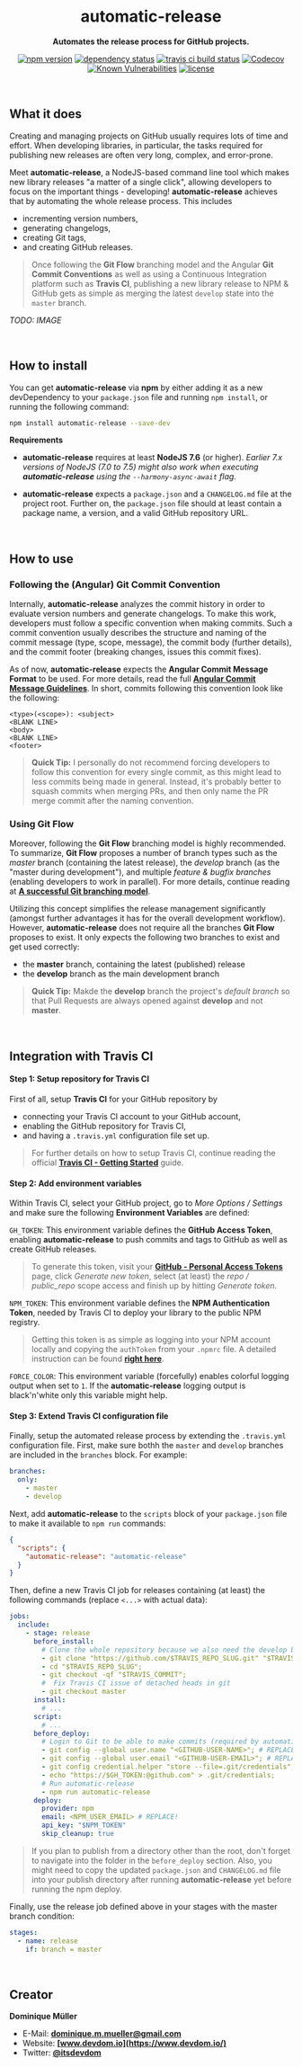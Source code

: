<div align="center">

# automatic-release

**Automates the release process for GitHub projects.**

[![npm version](https://img.shields.io/npm/v/automatic-release.svg?maxAge=3600&style=flat)](https://www.npmjs.com/package/automatic-release)
[![dependency status](https://img.shields.io/david/dominique-mueller/automatic-release.svg?maxAge=3600&style=flat)](https://david-dm.org/dominique-mueller/automatic-release)
[![travis ci build status](https://img.shields.io/travis/dominique-mueller/automatic-release/master.svg?maxAge=3600&style=flat)](https://travis-ci.org/dominique-mueller/automatic-release)
[![Codecov](https://img.shields.io/codecov/c/github/dominique-mueller/automatic-release.svg?maxAge=3600&style=flat)](https://codecov.io/gh/dominique-mueller/automatic-release)
[![Known Vulnerabilities](https://snyk.io/test/github/dominique-mueller/automatic-release/badge.svg)](https://snyk.io/test/github/dominique-mueller/automatic-release)
[![license](https://img.shields.io/npm/l/automatic-release.svg?maxAge=3600&style=flat)](https://github.com/dominique-mueller/automatic-release/LICENSE)

</div>

<br>

## What it does

Creating and managing projects on GitHub usually requires lots of time and effort. When developing libraries, in particular, the tasks
required for publishing new releases are often very long, complex, and error-prone.

Meet **automatic-release**, a NodeJS-based command line tool which makes new library releases "a matter of a single click", allowing
developers to focus on the important things - developing! **automatic-release** achieves that by automating the whole release process. This
includes

- incrementing version numbers,
- generating changelogs,
- creating Git tags,
- and creating GitHub releases.

> Once following the **Git Flow** branching model and the Angular **Git Commit Conventions** as well as using a Continuous Integration
> platform such as **Travis CI**, publishing a new library release to NPM & GitHub gets as simple as merging the latest `develop` state into
> the `master` branch.

*TODO: IMAGE*

<br>

## How to install

You can get **automatic-release** via **npm** by either adding it as a new devDependency to your `package.json` file and running
`npm install`, or running the following command:

``` bash
npm install automatic-release --save-dev
```

**Requirements**

- **automatic-release** requires at least **NodeJS 7.6** (or higher). *Earlier 7.x versions of NodeJS (7.0 to 7.5) might also work when
executing **automatic-release** using the `--harmony-async-await` flag.*

- **automatic-release** expects a `package.json` and a `CHANGELOG.md` file at the project root. Further on, the `package.json` file should
at least contain a package name, a version, and a valid GitHub repository URL.

<br>

## How to use

### Following the (Angular) Git Commit Convention

Internally, **automatic-release** analyzes the commit history in order to evaluate version numbers and generate changelogs. To make this
work, developers must follow a specific convention when making commits. Such a commit convention usually describes the structure and naming
of the commit message (type, scope, message), the commit body (further details), and the commit footer (breaking changes, issues this commit
fixes).

As of now, **automatic-release** expects the **Angular Commit Message Format** to be used. For more details, read the full **[Angular Commit Message Guidelines](https://github.com/angular/angular/blob/master/CONTRIBUTING.md#-commit-message-guidelines)**. In short, commits following this convention look like the following:

```
<type>(<scope>): <subject>
<BLANK LINE>
<body>
<BLANK LINE>
<footer>
```

> **Quick Tip:** I personally do not recommend forcing developers to follow this convention for every single commit, as this might lead to
less commits being made in general. Instead, it's probably better to squash commits when merging PRs, and then only name the PR merge commit
after the naming convention.

### Using Git Flow

Moreover, following the **Git Flow** branching model is highly recommended. To summarize, **Git Flow** proposes a number of branch types
such as the *master* branch (containing the latest release), the *develop* branch (as the "master during development"), and multiple
*feature & bugfix branches* (enabling developers to work in parallel). For more details, continue reading at
**[A successful Git branching model](http://nvie.com/posts/a-successful-git-branching-model/)**.

Utilizing this concept simplifies the release management significantly (amongst further advantages it has for the overall development
workflow). However, **automatic-release** does not require all the branches **Git Flow** proposes to exist. It only expects the following
two branches to exist and get used correctly:

- the **master** branch, containing the latest (published) release
- the **develop** branch as the main development branch

> **Quick Tip:** Makde the **develop** branch the project's *default branch* so that Pull Requests are always opened against **develop**
> and not **master**.

<br>

## Integration with Travis CI

#### Step 1: Setup repository for Travis CI

First of all, setup **Travis CI** for your GitHub repository by

- connecting your Travis CI account to your GitHub account,
- enabling the GitHub repository for Travis CI,
- and having a `.travis.yml` configuration file set up.

> For further details on how to setup Travis CI, continue reading the official
**[Travis CI - Getting Started](https://docs.travis-ci.com/user/getting-started/)** guide.

#### Step 2: Add environment variables

Within Travis CI, select your GitHub project, go to *More Options / Settings* and make sure the following **Environment Variables** are
defined:

`GH_TOKEN`: This environment variable defines the **GitHub Access Token**, enabling **automatic-release** to push commits and tags to GitHub
as well as create GitHub releases.
> To generate this token, visit your **[GitHub - Personal Access Tokens](https://github.com/settings/tokens)** page, click *Generate new
token*, select (at least) the *repo / public_repo* scope access and finish up by hitting *Generate token*.

`NPM_TOKEN`: This environment variable defines the **NPM Authentication Token**, needed by Travis CI to deploy your library to the public
NPM registry.

> Getting this token is as simple as logging into your NPM account locally and copying the `authToken` from your `.npmrc` file. A detailed
instruction can be found **[right here](http://blog.npmjs.org/post/118393368555/deploying-with-npm-private-modules)**.

`FORCE_COLOR`: This environment variable (forcefully) enables colorful logging output when set to `1`. If the **automatic-release** logging
output is black'n'white only this variable might help.

#### Step 3: Extend Travis CI configuration file

Finally, setup the automated release process by extending the `.travis.yml` configuration file. First, make sure bothh the `master` and
`develop` branches are included in the `branches` block. For example:
``` yml
branches:
  only:
    - master
    - develop
```

Next, add **automatic-release** to the `scripts` block of your `package.json` file to make it available to `npm run` commands:

``` json
{
  "scripts": {
    "automatic-release": "automatic-release"
  }
}
```

Then, define a new Travis CI job for releases containing (at least) the following commands (replace `<...>` with actual data):

``` yml
jobs:
  include:
    - stage: release
      before_install:
        # Clone the whole repository because we also need the develop branch for releasing
        - git clone "https://github.com/$TRAVIS_REPO_SLUG.git" "$TRAVIS_REPO_SLUG";
        - cd "$TRAVIS_REPO_SLUG";
        - git checkout -qf "$TRAVIS_COMMIT";
        #  Fix Travis CI issue of detached heads in git
        - git checkout master
      install:
        # ...
      script:
        # ...
      before_deploy:
        # Login to Git to be able to make commits (required by automatic-release)
        - git config --global user.name "<GITHUB-USER-NAME>"; # REPLACE!
        - git config --global user.email "<GITHUB-USER-EMAIL>"; # REPLACE!
        - git config credential.helper "store --file=.git/credentials";
        - echo "https://$GH_TOKEN:@github.com" > .git/credentials;
        # Run automatic-release
        - npm run automatic-release
      deploy:
        provider: npm
        email: <NPM_USER_EMAIL> # REPLACE!
        api_key: "$NPM_TOKEN"
        skip_cleanup: true
```

> If you plan to publish from a directory other than the root, don't forget to navigate into the folder in the `before_deploy` section.
> Also, you might need to copy the updated `package.json` and `CHANGELOG.md` file into your publish directory after running
> **automatic-release** yet before running the npm deploy.

Finally, use the release job defined above in your stages with the master branch condition:

``` yml
stages:
  - name: release
    if: branch = master
```

<br>

## Creator

**Dominique Müller**

- E-Mail: **[dominique.m.mueller@gmail.com](mailto:dominique.m.mueller@gmail.com)**
- Website: **[www.devdom.io](https://www.devdom.io/)**
- Twitter: **[@itsdevdom](https://twitter.com/itsdevdom)**
